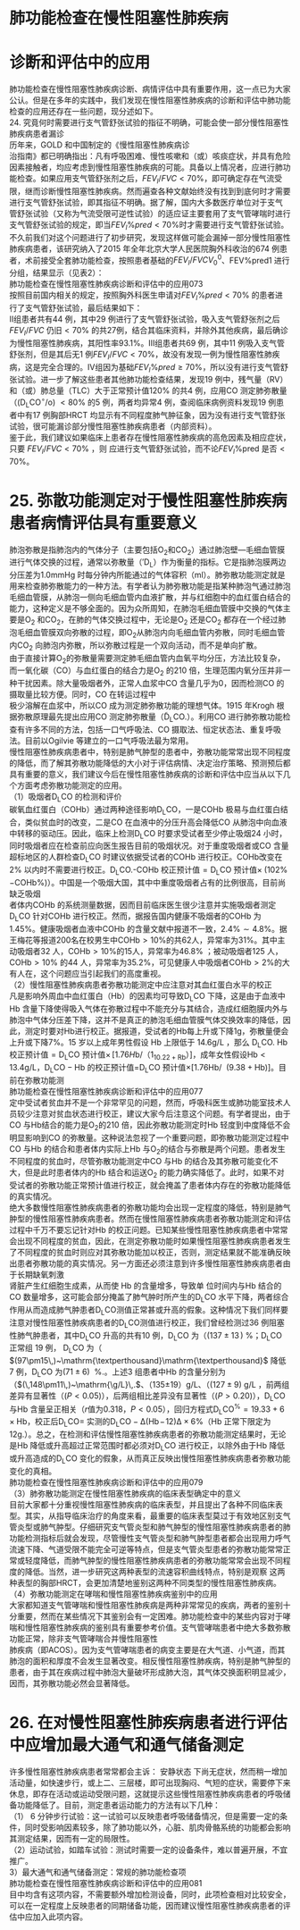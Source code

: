 # 肺功能检查在慢性阻塞性肺疾病  
# 诊断和评估中的应用  
肺功能检查在慢性阻塞性肺疾病诊断、病情评估中具有重要作用，这一点已为大家公认。但是在多年的实践中，我们发现在慢性阻塞性肺疾病的诊断和评估中肺功能检查的应用还存在一些问题，现分述如下。  
24. 究竟何时需要进行支气管舒张试验的指征不明确，可能会使一部分慢性阻塞性肺疾病患者漏诊  
历年来，GOLD 和中国制定的《慢性阻塞性肺疾病诊  
治指南》都已明确指出：凡有呼吸困难、慢性咳嗽和（或）咳痰症状，并具有危险因素接触者，均应考虑到慢性阻塞性肺疾病的可能。具备以上情况者，应进行肺功能检查。如果应用支气管舒张剂之后，$F E V_{l}/F V C<70\%$，即可确定存在气流受限，继而诊断慢性阻塞性肺疾病。然而遍查各种文献始终没有找到到底何时才需要进行支气管舒张试验，即其指征不明确。据了解，国内大多数医疗单位对于支气 管舒张试验（又称为气流受限可逆性试验）的适应证主要套用了支气管哮喘时进行支气管舒张试验的规定，即当$F E V_{l}\%p r e d<70\%$时才需要进行支气管舒张试验。不久前我们对这个问题进行了初步研究，发现这样做可能会漏掉一部分慢性阻塞性肺疾病患者，该研究纳入了2015 年全年北京大学人民医院胸外科收治的674 例患者，术前接受全套肺功能检查，按照患者基础的$F E V_{l}/F V C V_{0}^{0}$、FEV%pred1 进行分组，结果显示（见表2）：  
肺功能检查在慢性阻塞性肺疾病诊断和评估中的应用073  
按照目前国内相关的规定，按照胸外科医生申请对$F E V_{l}\%p r e d<70\%$ 的患者进行了支气管舒张试验，最后结果如下：  
Ⅱ组患者共有44 例，其中29 例进行了支气管舒张试验，吸入支气管舒张剂之后$F E V_{I}/F V C$ 仍旧$<70\%$ 的共27例，结合其临床资料，并除外其他疾病，最后确诊为慢性阻塞性肺疾病，其阳性率$93.1\%$。Ⅲ组患者共69 例，其中11 例吸入支气管舒张剂，但是其后无1 例$F E V_{I}/F V C$$<70\%$，故没有发现一例为慢性阻塞性肺疾病，这是完全合理的。Ⅳ组因为基础$F E V_{I}\%p r e d\geqslant70\%$，所以没有进行支气管舒张试验。进一步了解这些患者其他肺功能检查结果，发现19 例中，残气量（RV）和（或）肺总量（TLC）大于正常预计值$120\%$ 的共4 例，应用CO 测定肺弥散量（$\left(\mathrm{D_{L}C O^{\circ}/o}\right)\ <80\%$ 的5 例，两者均异常4 例，查阅临床病例资料发现19 例患者中有17 例胸部HRCT 均显示有不同程度肺气肿征象，因为没有进行支气管舒张试验，很可能漏诊部分慢性阻塞性肺疾病患者（内部资料）。  
鉴于此，我们建议如果临床上患者存在慢性阻塞性肺疾病的高危因素及相应症状，只要 $F E V_{l}/F V C<70\%$ ，则 应进行支气管舒张试验，而不论$F E V_{l}\%$pred 是否$<70\%$。  
# 25. 弥散功能测定对于慢性阻塞性肺疾病患者病情评估具有重要意义  
肺泡弥散是指肺泡内的气体分子（主要包括$\mathrm{O}_{2}$和$\mathrm{CO}_{2}$）通过肺泡壁—毛细血管膜进行气体交换的过程，通常以弥散量（$\mathrm{{'D}_{L}}$）作为衡量的指标。它是指肺泡膜两边分压差为$1.0\mathrm{mmHg}$ 时每分钟内所能通过的气体容积（ml）。肺弥散功能测定就是用来检查肺弥散能力的一种方法。有学者认为肺弥散功能是指某种肺泡气通过肺泡毛细血管膜，从肺泡一侧向毛细血管内血液扩散，并与红细胞中的血红蛋白结合的能力，这种定义是不够全面的。因为众所周知，在肺泡毛细血管膜中交换的气体主要是$\mathrm{O}_{2}$ 和$\mathrm{CO}_{2}$，在肺的气体交换过程中，无论是$\mathrm{O}_{2}$ 还是$\mathrm{CO}_{2}$ 都存在一个经过肺泡毛细血管膜双向弥散的过程，即$\mathrm{O}_{2}$从肺泡内向毛细血管内弥散，同时毛细血管内$\mathrm{CO}_{2}$ 向肺泡内弥散，所以弥散过程是一个双向活动，而不是单向扩散。  
由于直接计算$\mathrm{O}_{2}$的弥散量需要测定肺毛细血管内血氧平均分压，方法比较复杂，而一氧化碳（CO）与血红蛋白的结合力是$\mathrm{O}_{2}$ 的210 倍，生理范围内氧分压并非一种干扰因素。除大量吸烟者外，正常人血浆中CO 含量几乎为0，因而检测CO 的摄取量比较方便。同时，CO 在转运过程中  
极少溶解在血浆中，所以CO 成为测定肺弥散功能的理想气体。1915 年Krogh 根据弥散原理最先提出应用CO 测定肺弥散量（$\mathrm{{\tilde{D}_{L}C O}}.$）。利用CO 进行肺弥散功能检查有许多不同的方法，包括一口气呼吸法、CO 摄取法、恒定状态法、重复呼吸法。目前以Ogilvie 等建立的一口气呼吸法最为常用。  
慢性阻塞性肺疾病患者中，特别是肺气肿型的患者中，弥散功能常常出现不同程度的降低，而了解其弥散功能降低的大小对于评估病情、决定治疗策略、预测预后都具有重要的意义，我们建议今后在慢性阻塞性肺疾病的诊断和评估中应当从以下几个方面考虑弥散功能测定的应用。  
（1）吸烟者$\mathrm{D}_{\mathrm{L}}\mathrm{CO}$ 的检测和评价  
碳氧血红蛋白（COHb）通过两种途径影响$\mathrm{D_{L}C O}$，一是COHb 极易与血红蛋白结合，类似贫血时的改变，二是CO 在血液中的分压升高会降低CO 从肺泡中向血液中转移的驱动压。因此，临床上检测$\mathrm{D}_{\mathrm{L}}\mathrm{CO}$ 时要求受试者至少停止吸烟24 小时，同时吸烟者应在检查前应向医生报告目前的吸烟状况。对于重度吸烟者或CO 含量超标地区的人群检查$\mathrm{D}_{\mathrm{L}}\mathrm{CO}$ 时建议依据受试者的COHb 进行校正。COHb改变在$2\%$ 以内时不需要进行校正。$\mathrm{D_{L}C O}.$-COHb 校正预计值$\mathrm{=D_{L}C O}$ 预计值$\times\;\left(102\%{\mathrm{-COHb}}\%\right)$）。中国是一个吸烟大国，其中中重度吸烟者占有的比例很高，目前尚缺乏吸烟  
者体内COHb 的系统测量数据，因而目前临床医生很少注意并实施吸烟者测定$\mathrm{D_{L}C O}$ 针对COHb 进行校正。然而，据报告国内健康不吸烟者的COHb 为$1.45\%$。健康吸烟者血液中COHb 的含量文献中报道不一致，$2.4\%\sim4.8\%$。据王梅花等报道200名在校男生中$\mathrm{COHb}>10\%$的共62人，异常率为$31\%$。其中主动吸烟者32 人，$\mathrm{COHb}>10\%$的15人，异常率为$46.8\%$ ；被动吸烟者125 人，$\mathrm{COHb>10\%}$ 的44 人，异常率为$35.2\%$，可见健康人中吸烟者$\mathrm{COHb}>2\%$的大有人在，这个问题应当引起我们的高度重视。  
（2）慢性阻塞性肺疾病患者弥散功能测定中应注意对其血红蛋白水平的校正  
凡是影响外周血中血红蛋白（Hb）的因素均可导致$\mathrm{D}_{\mathrm{L}}\mathrm{CO}$ 下降，这是由于血液中Hb 含量下降使得吸入气体在弥散过程中不能充分与其结合，造成红细胞膜内外与肺泡中气体分压差下降，这并不是真正的肺泡毛细血管膜气体交换效率的降低，因此，测定时要对Hb进行校正。据报道，受试者的Hb每上升或下降$1\mathrm{g}$，弥散量便会上升或下降$7\%$。15  岁以上成年男性假设 Hb  上限低于 $14.6\mathrm{g/L}$ ，那么 $\mathrm{D_{L}C O}.$ Hb 校正预计值$\mathrm{=D_{L}C O}$ 预计值$\times\,[1.76H\mathsf{b}/$（1$_{10.22+\mathrm{Rb}}$）]，成年女性假设$\mathrm{Hb<13.4g/L}$，$\mathrm{D_{L}C O-H b}$ 的校正预计值$=$$\mathrm{D}_{\mathrm{L}}\mathrm{CO}$ 预计值$\times\left[1.76\mathrm{Hb/\:\:\left(9.38{+}H b\right)}\right.$]。目前在弥散功能测  
肺功能检查在慢性阻塞性肺疾病诊断和评估中的应用077  
定中受试者贫血并不是一个非常罕见的问题，然而，呼吸科医生或肺功能室技术人员较少注意对贫血状态进行校正，建议大家今后注意这个问题。有学者提出，由于CO 与Hb结合的能力是$\mathrm{O}_{2}$的210 倍，因此弥散功能测定时Hb 轻度到中度降低不会明显影响到CO 的弥散量。这种说法忽视了一个重要问题，即弥散功能测定过程中CO 与Hb 的结合和患者体内实际上Hb 与$\mathrm{O}_{2}$的结合与弥散是两个问题。患者发生不同程度的贫血时，尽管弥散功能测定中CO 与Hb 的结合及其弥散可能变化不大，但是此时患者体内的Hb 结合和运送$\mathrm{O}_{2}$ 的能力确实降低了。此时，如果不对受试者的弥散功能正常预计值进行校正，就会掩盖了患者体内存在的弥散功能降低的真实情况。  
绝大多数慢性阻塞性肺疾病患者的弥散功能均会出现一定程度的降低，特别是肺气肿型的慢性阻塞性肺疾病患者。然而在慢性阻塞性肺疾病患者弥散功能测定和评估过程中千万不要忘记针对Hb 的校正问题。已知某些慢性阻塞性肺疾病患者中常常会出现不同程度的贫血，因此，在测定弥散功能时如果慢性阻塞性肺疾病患者发生了不同程度的贫血时则应对其弥散功能加以校正，否则，测定结果就不能准确反映出患者弥散功能的真实情况。另一方面还必须注意到许多慢性阻塞性肺疾病患者由于长期缺氧刺激  
肾脏产生红细胞生成素，从而使 Hb  的含量增多，导致单 位时间内与Hb 结合的CO 数量增多，这可能会部分掩盖了肺气肿时所产生的$\mathrm{D_{L}C O}$ 水平下降，两者综合作用从而造成肺气肿患者$\mathrm{D}_{\mathrm{L}}\mathrm{CO}$测值正常甚或升高的假象。这种情况下我们同样要注意对慢性阻塞性肺疾病患者的$\mathrm{D_{L}C O}$测值进行校正，我们曾经检测过36 例阻塞性肺气肿患者，其中$\mathrm{D_{L}C O}$ 升高的共有10 例，$\mathrm{D}_{\mathrm{L}}\mathrm{CO}$ 为（$\left(137\pm13\,\right)\ \%$；$\mathrm{D}_{\mathrm{L}}\mathrm{CO}$  正常组 19  例， $\mathrm{D_{L}C O}$  为（ $(97\pm15\,)~\mathrm{\textperthousand}\mathrm{\textperthousand}$ 降低 7 例，$\mathrm{D}_{\mathrm{L}}\mathrm{CO}$ 为$(71\pm6)\ \ \%.$。上述3 组患者中Hb 的含量分别为（$(\,148\pm11\,)~\mathrm{\g/L}\,.$、（135±19）$\mathrm{g/L}$、（$\left(127\pm9\right)\mathrm{~g/L~}$，前两组差异有显著性（$(P<0.05)$），后两组相比差异没有显著性（$\textstyle(P>0.20)$），$\mathrm{D}_{\mathrm{L}}\mathrm{CO}$ 与Hb 含量呈正相关（$r$值为0.318，$P<0.05$），回归方程式$\mathrm{D_{L}C O^{\%}{=}19.33{+}6\times H b}$，校正后$\mathrm{D_{L}C O=}$ 实测的$\mathrm{D_{L}C O-\Delta\left(H b\!-\!12\right)\Delta\times6\%}$（Hb 正常下限定为$12\mathrm{g.}$）。总之，在检测和评估慢性阻塞性肺疾病患者的弥散功能测定结果时，无论是Hb 降低或升高超过正常范围时都必须对$\mathrm{D_{L}C O}$ 进行校正，以除外由于Hb 降低或升高造成的$\mathrm{D_{L}C O}$ 变化的假象，从而真正反映出慢性阻塞性肺疾病患者弥散功能变化的真相。  
肺功能检查在慢性阻塞性肺疾病诊断和评估中的应用079  
（3）肺弥散功能测定在慢性阻塞性肺疾病的临床表型确定中的意义  
目前大家都十分重视慢性阻塞性肺疾病的临床表型，并且提出了各种不同临床表型。其实，从指导临床治疗的角度来看，最重要的临床表型莫过于有效地区别支气管炎型或肺气肿型。仔细研究支气管炎型和肺气肿型的慢性阻塞性肺疾病患者的肺功能检测指标后就会发现，尽管慢性支气管炎型和肺气肿型患者都会出现用力呼气流速下降、气道受限不能完全可逆等特点，但是支气管炎型患者的弥散功能常常正常或轻度降低，而肺气肿型的慢性阻塞性肺疾病患者的弥散功能常常会出现不同程度的降低。当然，进一步研究这两种表型的流速容积曲线特点，特别是观察 这两种表型的胸部HRCT，会更加清楚地鉴别这两种不同类型的慢性阻塞性肺疾病。  
（4）弥散功能测定在哮喘和慢性阻塞性肺疾病鉴别中的应用  
大家都知道支气管哮喘和慢性阻塞性肺疾病是两种非常常见的疾病，两者的鉴别十分重要，然而在某些情况下其鉴别会有一定困难。肺功能检查中的某些内容对于哮喘和慢性阻塞性肺疾病的鉴别具有重要参考价值。支气管哮喘患者中绝大多数弥散功能正常，除非支气管哮喘合并慢性阻塞性  
肺疾病（即ACOS）。因为支气管哮喘患者的病变主要是在大气道、小气道，而其肺泡的面积和厚度不会发生显著改变。相反慢性阻塞性肺疾病，特别是肺气肿型的患者，由于其在疾病过程中肺泡大量破坏形成肺大泡，其气体交换面积明显减少，因而，其弥散功能必然会显著降低。  
# 26. 在对慢性阻塞性肺疾病患者进行评估中应增加最大通气和通气储备测定  
许多慢性阻塞性肺疾病患者常常都会主诉： 安静状态 下尚无症状，然而稍一增加活动量，如快速步行，或上二、三层楼，即可出现胸闷、气短的症状，需要停下来休息，即存在活动或运动受限问题，这就提示这些慢性阻塞性肺疾病患者的呼吸储备功能降低了。目前，测定患者运动能力的方法有以下几种：  
（1） 6 分钟步行试验：这一试验可以反映患者呼吸储备情况，但是需要一定的条件，同时受影响因素较多，除了肺功能以外，心脏、肌肉骨骼系统的功能都会影响其测定结果，因而有一定的局限性。  
（2）运动试验，如踏车试验：测试时需要一定的设备条件，难以普遍开展，不宜推广。  
3）最大通气和通气储备测定：常规的肺功能检查项  
肺功能检查在慢性阻塞性肺疾病诊断和评估中的应用081  
目中均含有这项内容，不需要额外增加检测设备，同时，此项检查相对比较安全，可以在一定程度上反映患者的同期储备功能，因而建议慢性阻塞性肺疾病患者的评估中应加入此项内容。  
